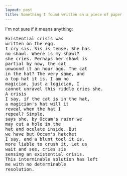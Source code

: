 ```yaml
---
layout: post
title: Something I found written on a piece of paper
---
```



I'm not sure if it means anything:

<pre>Existential crisis was<br />written on the egg.<br />I cry sis. Sis is tense. She has<br />no shawl. Where is my shawl?<br />she cries. Perhaps her shawl is<br />partial by now, the cat<br />unwound it an hour ago. The cat<br />in the hat? The very same, and<br />a top hat it is. I am no<br />magician, just a logician, I<br />cannot unravel this riddle cries she.<br />A crisis<br />I say, if the cat is in the hat,<br />a magician's hat will it<br />reveal when the hat I<br />repeal? Simple,<br />says she, by Occam's razor we<br />may cut a hole in the<br />hat and oculate inside. But<br />we have but Occam's hatchet<br />I say, and a blunt tool it is,<br />more liable to crush it. Let us<br />wait and see, cries sis<br />sensing an existential crisis.<br />This interminable solution has left<br />me with no determinable<br />resolution.</pre>
